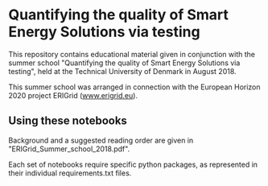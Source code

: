 # Quantifying the quality of Smart Energy Solutions via testing

This repository contains educational material given in conjunction with the summer school "Quantifying the quality of Smart Energy Solutions via testing", held at the Technical University of Denmark in August 2018.

This summer school was arranged in connection with the European Horizon 2020 project ERIGrid (www.erigrid.eu).

## Using these notebooks

Background and a suggested reading order are given in "ERIGrid\_Summer\_school\_2018.pdf".

Each set of notebooks require specific python packages, as represented in their individual requirements.txt files.
